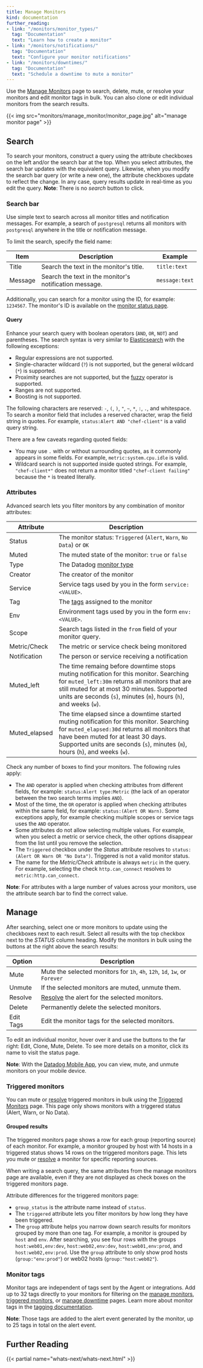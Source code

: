 ```yaml
---
title: Manage Monitors
kind: documentation
further_reading:
- link: "/monitors/monitor_types/"
  tag: "Documentation"
  text: "Learn how to create a monitor"
- link: "/monitors/notifications/"
  tag: "Documentation"
  text: "Configure your monitor notifications"
- link: "/monitors/downtimes/"
  tag: "Documentation"
  text: "Schedule a downtime to mute a monitor"
---
```


Use the [Manage Monitors][1] page to search, delete, mute, or resolve your monitors and edit monitor tags in bulk. You can also clone or edit individual monitors from the search results.

{{< img src="monitors/manage_monitor/monitor_page.jpg" alt="manage monitor page"  >}}

## Search

To search your monitors, construct a query using the attribute checkboxes on the left and/or the search bar at the top. When you select attributes, the search bar updates with the equivalent query. Likewise, when you modify the search bar query (or write a new one), the attribute checkboxes update to reflect the change. In any case, query results update in real-time as you edit the query. **Note**: There is no *search* button to click.

### Search bar

Use simple text to search across all monitor titles and notification messages. For example, a search of `postgresql` returns all monitors with `postgresql` anywhere in the title or notification message.

To limit the search, specify the field name:

| Item    | Description                                            | Example        |
|---------|--------------------------------------------------------|----------------|
| Title   | Search the text in the monitor's title.                | `title:text`   |
| Message | Search the text in the monitor's notification message. | `message:text` |

Additionally, you can search for a monitor using the ID, for example: `1234567`. The monitor's ID is available on the [monitor status page][2].

#### Query

Enhance your search query with boolean operators (`AND`, `OR`, `NOT`) and parentheses. The search syntax is very similar to [Elasticsearch][3] with the following exceptions:

* Regular expressions are not supported.
* Single-character wildcard (`?`) is not supported, but the general wildcard (`*`) is supported.
* Proximity searches are not supported, but the [fuzzy][4] operator is supported.
* Ranges are not supported.
* Boosting is not supported.

The following characters are reserved: `-`, `(`, `)`, `"`, `~`, `*`, `:`, `.`, and whitespace. To search a monitor field that includes a reserved character, wrap the field string in quotes. For example, `status:Alert AND "chef-client"` is a valid query string.

There are a few caveats regarding quoted fields:

* You may use `.` with or without surrounding quotes, as it commonly appears in some fields. For example, `metric:system.cpu.idle` is valid.
* Wildcard search is not supported inside quoted strings. For example, `"chef-client*"` does not return a monitor titled `"chef-client failing"` because the `*` is treated literally.

### Attributes

Advanced search lets you filter monitors by any combination of monitor attributes:

| Attribute    | Description                                                                                     |
|--------------|-------------------------------------------------------------------------------------------------|
| Status       | The monitor status: `Triggered` (`Alert`, `Warn`, `No Data`) or `OK`                            |
| Muted        | The muted state of the monitor: `true` or `false`                                               |
| Type         | The Datadog [monitor type][5]                                                                   |
| Creator      | The creator of the monitor                                                                      |
| Service      | Service tags used by you in the form `service:<VALUE>`.                                         |
| Tag          | The [tags](#monitor-tags) assigned to the monitor                                               |
| Env          | Environment tags used by you in the form `env:<VALUE>`.                                         |
| Scope        | Search tags listed in the `from` field of your monitor query.                                   |
| Metric/Check | The metric or service check being monitored                                                     |
| Notification | The person or service receiving a notification                                                  |
| Muted_left   | The time remaing before downtime stops muting notification for this monitor. Searching for `muted_left:30m` returns all monitors that are still muted for at most 30 minutes. Supported units are seconds (`s`), minutes (`m`), hours (`h`), and weeks (`w`).    |
| Muted_elapsed| The time elapsed since a downtime started muting notification for this monitor. Searching for `muted_elapsed:30d` returns all monitors that have been muted for at least 30 days. Supported units are seconds (`s`), minutes (`m`), hours (`h`), and weeks (`w`). |

Check any number of boxes to find your monitors. The following rules apply:

* The `AND` operator is applied when checking attributes from different fields, for example: `status:Alert type:Metric` (the lack of an operator between the two search terms implies `AND`).
* Most of the time, the `OR` operator is applied when checking attributes within the same field, for example: `status:(Alert OR Warn)`. Some exceptions apply, for example checking multiple scopes or service tags uses the `AND` operator.
* Some attributes do not allow selecting multiple values. For example, when you select a metric or service check, the other options disappear from the list until you remove the selection.
* The `Triggered` checkbox under the *Status* attribute resolves to `status:(Alert OR Warn OR "No Data")`. Triggered is not a valid monitor status.
* The name for the *Metric/Check* attribute is always `metric` in the query. For example, selecting the check `http.can_connect` resolves to `metric:http.can_connect`.

**Note**: For attributes with a large number of values across your monitors, use the attribute search bar to find the correct value.

## Manage

After searching, select one or more monitors to update using the checkboxes next to each result. Select all results with the top checkbox next to the *STATUS* column heading. Modify the monitors in bulk using the buttons at the right above the search results:

| Option    | Description                                                                |
|-----------|----------------------------------------------------------------------------|
| Mute      | Mute the selected monitors for `1h`, `4h`, `12h`, `1d`, `1w`, or `Forever` |
| Unmute    | If the selected monitors are muted, unmute them.                           |
| Resolve   | [Resolve][6] the alert for the selected monitors.                          |
| Delete    | Permanently delete the selected monitors.                                  |
| Edit Tags | Edit the monitor tags for the selected monitors.                           |

To edit an individual monitor, hover over it and use the buttons to the far right: Edit, Clone, Mute, Delete. To see more details on a monitor, click its name to visit the status page.

**Note**: With the [Datadog Mobile App][7], you can view, mute, and unmute monitors on your mobile device.

### Triggered monitors

You can mute or [resolve][6] triggered monitors in bulk using the [Triggered Monitors][8] page. This page only shows monitors with a triggered status (Alert, Warn, or No Data).

#### Grouped results

The triggered monitors page shows a row for each group (reporting source) of each monitor. For example, a monitor grouped by host with 14 hosts in a triggered status shows 14 rows on the triggered monitors page. This lets you mute or [resolve][6] a monitor for specific reporting sources.

When writing a search query, the same attributes from the manage monitors page are available, even if they are not displayed as check boxes on the triggered monitors page.

Attribute differences for the triggered monitors page:

* `group_status` is the attribute name instead of `status`.
* The `triggered` attribute lets you filter monitors by how long they have been triggered.
* The `group` attribute helps you narrow down search results for monitors grouped by more than one tag. For example, a monitor is grouped by `host` and `env`. After searching, you see four rows with the groups `host:web01,env:dev`, `host:web02,env:dev`, `host:web01,env:prod`, and `host:web02,env:prod`. Use the `group` attribute to only show prod hosts (`group:"env:prod"`) or web02 hosts (`group:"host:web02"`).

### Monitor tags

Monitor tags are independent of tags sent by the Agent or integrations. Add up to 32 tags directly to your monitors for filtering on the [manage monitors][1], [triggered monitors][8], or [manage downtime][9] pages. Learn more about monitor tags in the [tagging documentation][10].

**Note**: Those tags are added to the alert event generated by the monitor, up to 25 tags in total on the alert event.

## Further Reading

{{< partial name="whats-next/whats-next.html" >}}

[1]: https://app.datadoghq.com/monitors/manage
[2]: /monitors/monitor_status/#properties
[3]: https://www.elastic.co/guide/en/elasticsearch/reference/2.4/query-dsl-query-string-query.html#query-string-syntax
[4]: https://www.elastic.co/guide/en/elasticsearch/reference/2.4/query-dsl-query-string-query.html#_fuzziness
[5]: /monitors/monitor_types/
[6]: /monitors/monitor_status/#resolve
[7]: /mobile/#monitors
[8]: https://app.datadoghq.com/monitors/triggered
[9]: https://app.datadoghq.com/monitors#downtime
[10]: /getting_started/tagging/assigning_tags/?tab=monitors#ui
